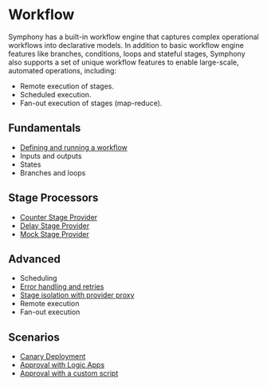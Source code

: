 # Workflow

Symphony has a built-in workflow engine that captures complex operational workflows into declarative models. In addition to basic workflow engine features like branches, conditions, loops and stateful stages, Symphony also supports a set of unique workflow features to enable large-scale, automated operations, including:
* Remote execution of stages. 
* Scheduled execution.
* Fan-out execution of stages (map-reduce).

## Fundamentals

* [Defining and running a workflow](./define-campaigns.md)
* Inputs and outputs
* States
* Branches and loops

## Stage Processors 

* [Counter Stage Provider](./counter-provider.md)
* [Delay Stage Provider](./delay-provider.md)
* [Mock Stage Provider](./mock-provider.md)

## Advanced

* Scheduling
* [Error handling and retries](./error-handling.md)
* [Stage isolation with provider proxy](./provider-proxy.md)
* Remote execution
* Fan-out execution

## Scenarios

* [Canary Deployment](../scenarios/canary-deployment.md)
* [Approval with Logic Apps](../scenarios/gated-deployment-logic-app.md)
* [Approval with a custom script](../scenarios/gated-deployment-script.md)